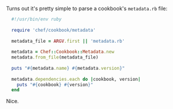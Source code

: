 Turns out it's pretty simple to parse a cookbook's `metadata.rb` file:

```ruby
  #!/usr/bin/env ruby
  
  require 'chef/cookbook/metadata'
  
  metadata_file = ARGV.first || 'metadata.rb'
  
  metadata = Chef::Cookbook::Metadata.new
  metadata.from_file(metadata_file)
  
  puts "#{metadata.name} #{metadata.version}"
  
  metadata.dependencies.each do |cookbook, version|
    puts "#{cookbook} #{version}"
  end
```

Nice.
